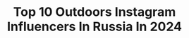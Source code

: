 ---
title: Top 10 Outdoors Instagram Influencers In Russia In 2024
description: >-
  Find top outdoors Instagram influencers in Russia in 2024. Most popular hashtags: #outdoors #nature #travel #photooftheday.
platform: Instagram
hits: 100
text_top: Identify the top-rated Instagram influencers on inBeat.
text_bottom: Our search engine holds 100 Instagram influencers like this in Russia for you to work with.
profiles:
  - username: "away81"
    fullname: >-
      Sergei Lukankin
    bio: >-
      ↟ Based in Moscow, Russia ↟ Outdoors | Adventure | Exploring nature ↟ Ambassador @haidafilter ↟ Join my photo tours 👇🏼
    location: "Russia"
    followers: 31126
    engagement: 639
    commentsToLikes: 0.050708
    id: ck14js1z7lw3w0i195vkkxdwl
    verified: false
    hashtags: ""
  - username: "kuznetsovkz"
    fullname: >-
      𝗔𝗹𝗲𝘅𝗮𝗻𝗱𝗿 𝗞𝘂𝘇𝗻𝗲𝘁𝘀𝗼𝘃
    bio: >-
      outdoors | lifestyle
    location: "Russia"
    followers: 23526
    engagement: 571
    commentsToLikes: 0.039049
    id: ck0vzb28m87qg0i190la0fsqp
    verified: false
    hashtags: "#wonderfulindonesia, #hellofrom, #earthpix, #westjava"
  - username: "bk_rn"
    fullname: >-
      Black Reflection
    bio: >-
      Bird watcher Outdoors style / inspired by wildlife and travel Haida filter ambassador in UK Canon user
    location: "Russia"
    followers: 23187
    engagement: 333
    commentsToLikes: 0.022223
    id: ck5zq47nctwmw0i149llvz3nf
    verified: false
    hashtags: "#sunset, #yourshotphotographer, #natgeoru, #visitfaroeislands"
  - username: "woxaa"
    fullname: >-
      Можно просто ЭЛРИК | ELRICK
    bio: >-
      ∙ Голос проекта AniFun Media ∙ Актёр дубляжа Lemiankona ∙ Лайфстайл Блог ∙ Критик ∙ Борец за справедливость -> По всем вопросам в Direct 📨
    location: "Russia"
    followers: 5578
    engagement: 2308
    commentsToLikes: 0.075615
    id: ckf5w6zler3sl0j23pdq79qbf
    verified: false
    hashtags: "#instatravel, #people, #toshkent, #urban"
  - username: "alenadanko"
    fullname: >-
      Decor I Vintage I Cat I 🌺Alena
    bio: >-
      ☀️Алена Кондрусик. 🏡Моя жизнь, дом и сад. Мое хобби. Природа. Красота в деталях. 📷Люблю фотографировать. Россия, Екатеринбург
    location: "Russia"
    followers: 14919
    engagement: 1444
    commentsToLikes: 0.050438
    id: ck9hbfj95glo90j7871ko8r51
    verified: false
    hashtags: "#catinstilllife, #antique, #tv, #country"
  - username: "mypike"
    fullname: >-
      Щука Рыбалка Спиннинг
    bio: >-
      Нет равных ей в проворстве и хищности, в коварстве и кровожадности. Уже одна наружность её заставляет жертву принять погибель как должное.
    location: "Russia"
    followers: 17590
    engagement: 227
    commentsToLikes: 0.004400
    id: ck6ui6e33dbnx0j7186j35992
    verified: false
    hashtags: ""
  - username: "pastuszki"
    fullname: >-
      Cyga, Sparta, Kroshka & Goose
    bio: >-
      Just three dogs living together but one of them is a Russian spy.
    location: "Russia"
    followers: 2726
    engagement: 1986
    commentsToLikes: 0.070739
    id: ckaov6d4z392b0i78e648bazz
    verified: false
    hashtags: "#catstagramcat, #livelifeoffleash, #dogmoments, #catpic"
  - username: "assel_alimzhan"
    fullname: >-
      ASSEL ALIMZHAN
    bio: >-
      Almaty Marathon Ambassador • Psychologist ☘️ • Ultramarathon Runner 🏃🏼‍♀️ • Mountaingirl 🏔 • Traveler 🌎
    location: "Russia"
    followers: 7682
    engagement: 856
    commentsToLikes: 0.019437
    id: ck15tnp56izqi0i19iz140lqt
    verified: false
    hashtags: "#travelphotography, #lifestyle, #mountains, #life"
  - username: "velitchenkoyury"
    fullname: >-
      Юрий Велитченко
    bio: >-
      Фотограф Минск, Витебск и дальше. +375 29 815 44 41.
    location: "Russia"
    followers: 19304
    engagement: 649
    commentsToLikes: 0.021823
    id: ck8t4be2z65o30j78gcnge3mk
    verified: false
    hashtags: "#earth, #astrophotography, #natureporn, #tree"
  - username: "dashabylbas"
    fullname: >-
      ДАША ПУТЕШЕСТВЕННИЦА
    bio: >-
      🌍 Расскажу, как съездить в Польшу за 1 700 ₽ 🗺 6 стран за 20 000₽ 🌿Покажу самые красивые места в России! 🐶 Влюблю в коржика по имени Шерлок ⠀
    location: "Russia"
    followers: 9845
    engagement: 902
    commentsToLikes: 0.024978
    id: ckap2cac1y8gr0i78v5533qqf
    verified: false
    hashtags: "#discoverearth, #landscape, #crimea, #photorussia"
---